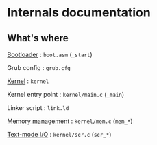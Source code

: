 # Internals documentation
## What's where
[Bootloader](bootloader)
: `boot.asm` (`_start`)

Grub config
: `grub.cfg`

[Kernel](kernel)
: `kernel`

Kernel entry point
: `kernel/main.c` (`_main`)

Linker script
: `link.ld`

[Memory management](memory)
: `kernel/mem.c` (`mem_*`)

[Text-mode I/O](screen)
: `kernel/scr.c` (`scr_*`)
